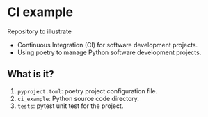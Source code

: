 # CI example

Repository to illustrate

  * Continuous Integration (CI) for software development projects.
  * Using poetry to manage Python software development projects.


## What is it?

  1. `pyproject.toml`: poetry project configuration file.
  1. `ci_example`: Python source code directory.
  1. `tests`: pytest unit test for the project.
